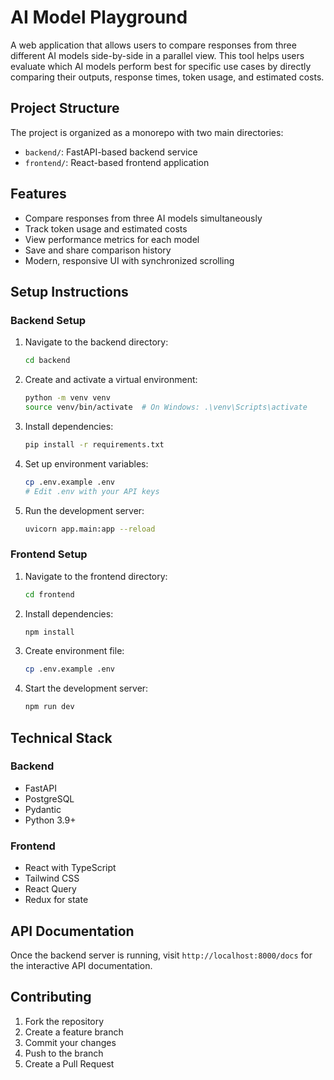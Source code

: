 # AI Model Playground

A web application that allows users to compare responses from three different AI models side-by-side in a parallel view. This tool helps users evaluate which AI models perform best for specific use cases by directly comparing their outputs, response times, token usage, and estimated costs.

## Project Structure

The project is organized as a monorepo with two main directories:

- `backend/`: FastAPI-based backend service
- `frontend/`: React-based frontend application

## Features

- Compare responses from three AI models simultaneously
- Track token usage and estimated costs
- View performance metrics for each model
- Save and share comparison history
- Modern, responsive UI with synchronized scrolling

## Setup Instructions

### Backend Setup

1. Navigate to the backend directory:
   ```bash
   cd backend
   ```

2. Create and activate a virtual environment:
   ```bash
   python -m venv venv
   source venv/bin/activate  # On Windows: .\venv\Scripts\activate
   ```

3. Install dependencies:
   ```bash
   pip install -r requirements.txt
   ```

4. Set up environment variables:
   ```bash
   cp .env.example .env
   # Edit .env with your API keys
   ```

5. Run the development server:
   ```bash
   uvicorn app.main:app --reload
   ```

### Frontend Setup

1. Navigate to the frontend directory:
   ```bash
   cd frontend
   ```

2. Install dependencies:
   ```bash
   npm install
   ```

3. Create environment file:
   ```bash
   cp .env.example .env
   ```

4. Start the development server:
   ```bash
   npm run dev
   ```

## Technical Stack

### Backend
- FastAPI
- PostgreSQL
- Pydantic
- Python 3.9+

### Frontend
- React with TypeScript
- Tailwind CSS
- React Query
- Redux for state

## API Documentation

Once the backend server is running, visit `http://localhost:8000/docs` for the interactive API documentation.

## Contributing

1. Fork the repository
2. Create a feature branch
3. Commit your changes
4. Push to the branch
5. Create a Pull Request 